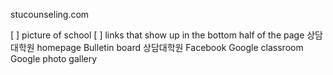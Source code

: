 stucounseling.com

[ ] picture of school
[ ] links that show up in the bottom half of the page
    상담대학원 homepage
    Bulletin board
    상담대학원 Facebook
    Google classroom
    Google photo gallery